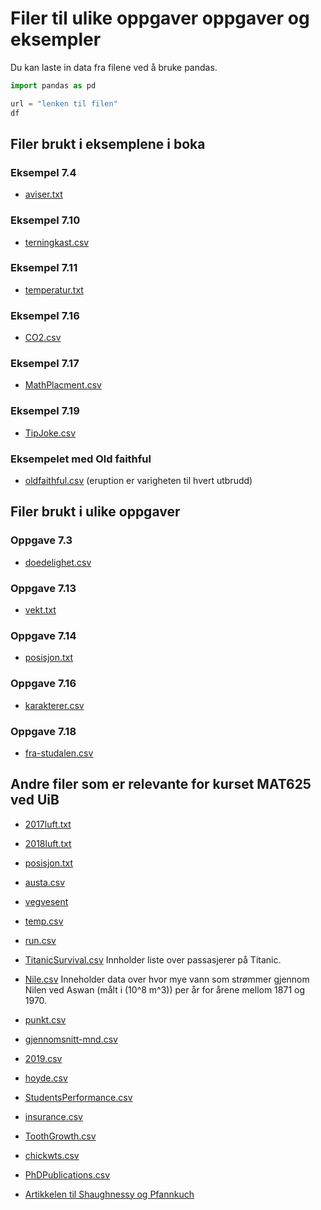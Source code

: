 # Filer til ulike oppgaver oppgaver og eksempler

Du kan laste in data fra filene ved å bruke pandas. 

```python
import pandas as pd

url = "lenken til filen"
df 
```

## Filer brukt i eksemplene i boka

### Eksempel 7.4
* [aviser.txt](https://tork73.github.io/Data_behandling/aviser.txt)

### Eksempel 7.10
* [terningkast.csv](https://tork73.github.io/Data_behandling/terningkast.csv)  

### Eksempel 7.11
* [temperatur.txt](https://tork73.github.io/Data_behandling/temperatur.txt)

### Eksempel 7.16

* [CO2.csv](https://tork73.github.io/Data_behandling/CO2.csv)

### Eksempel 7.17
* [MathPlacment.csv](https://vincentarelbundock.github.io/Rdatasets/csv/Stat2Data/MathPlacement.csv)

### Eksempel 7.19
* [TipJoke.csv](https://vincentarelbundock.github.io/Rdatasets/csv/Stat2Data/TipJoke.csv)

### Eksempelet med Old faithful
* [oldfaithful.csv](https://tork73.github.io/Data_behandling/faithful.csv) (eruption er varigheten til hvert utbrudd)


## Filer brukt i ulike oppgaver

### Oppgave 7.3
* [doedelighet.csv](https://tork73.github.io/Data_behandling/doedelighet.csv)

### Oppgave 7.13
* [vekt.txt](https://tork73.github.io/Data_behandling/vekt.txt)

### Oppgave 7.14
* [posisjon.txt](https://tork73.github.io/Data_behandling/posisjon.txt)

### Oppgave 7.16
* [karakterer.csv](https://tork73.github.io/Data_behandling/karakterer.csv)

### Oppgave 7.18
* [fra-studalen.csv](https://tork73.github.io/Data_behandling/fra-studalen.csv) 

## Andre filer som er relevante for kurset MAT625 ved UiB

* [2017luft.txt](https://tork73.github.io/Data_behandling/2017luft.txt)
* [2018luft.txt](https://tork73.github.io/Data_behandling/2018luft.txt)
* [posisjon.txt](https://tork73.github.io/Data_behandling/posisjon.txt)
* [austa.csv](https://vincentarelbundock.github.io/Rdatasets/csv/fpp2/austa.csv)
* [vegvesent](https://www.vegvesen.no/trafikkdata/start/om-trafikkdata#om-eksport) 
* [temp.csv](https://tork73.github.io/Data_behandling/temp.csv)

* [run.csv](https://tork73.github.io/Data_behandling/run.csv)
* [TitanicSurvival.csv](https://vincentarelbundock.github.io/Rdatasets/csv/carData/TitanicSurvival.csv) Innholder liste over passasjerer på Titanic.
* [Nile.csv](https://vincentarelbundock.github.io/Rdatasets/csv/datasets/Nile.csv) Inneholder data over hvor mye vann som strømmer gjennom Nilen ved Aswan (målt i \(10^8 m^3\)) per år for årene mellom 1871 og 1970.
* [punkt.csv](https://tork73.github.io/Data_behandling/punkt.csv)



* [gjennomsnitt-mnd.csv](https://tork73.github.io/Data_behandling/gjennomsnitt-mnd.csv)


* [2019.csv](https://tork73.github.io/Data_behandling/2019.csv)
* [hoyde.csv](https://tork73.github.io/Data_behandling/hoyde.csv)
* [StudentsPerformance.csv](https://tork73.github.io/Data_behandling/StudentsPerformance.csv)
* [insurance.csv](https://raw.githubusercontent.com/stedy/Machine-Learning-with-R-datasets/master/insurance.csv)
* [ToothGrowth.csv](https://vincentarelbundock.github.io/Rdatasets/csv/datasets/ToothGrowth.csv)
* [chickwts.csv](https://vincentarelbundock.github.io/Rdatasets/csv/datasets/chickwts.csv)
* [PhDPublications.csv](https://vincentarelbundock.github.io/Rdatasets/csv/AER/PhDPublications.csv)


* [Artikkelen til Shaughnessy og Pfannkuch](http://www.web.pdx.edu/~jfreder/M212/oldfaithful.pdf)



